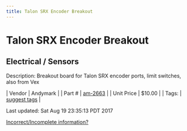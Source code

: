 ```yaml
---
title: Talon SRX Encoder Breakout
---
```


# Talon SRX Encoder Breakout
## Electrical / Sensors
Description: 	Breakout board for Talon SRX encoder ports, limit switches, also from Vex 

| Vendor | Andymark | 
| Part # | [am-2663](http://www.andymark.com/product-p/am-2633.htm) | 
| Unit Price | $10.00 | 
| Tags: | [suggest tags](https://docs.google.com/forms/d/e/1FAIpQLSeWyY8v3RgOty-MyWmh9U0iivNYN_molChYyS-0U-o-kOAv_g/viewform) | 

Last updated: Sat Aug 19 23:35:13 PDT 2017

 [Incorrect/Incomplete information?](https://docs.google.com/forms/d/e/1FAIpQLSeWyY8v3RgOty-MyWmh9U0iivNYN_molChYyS-0U-o-kOAv_g/viewform)